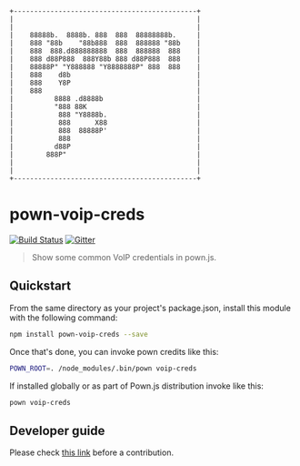 ```
+---------------------------------------------+
|                                             |
|                                             |
|    88888b.  8888b. 888  888  88888888b.     |
|    888 "88b    "88b888  888  888888 "88b    |
|    888  888.d888888888  888  888888  888    |
|    888 d88P888  888Y88b 888 d88P888  888    |
|    88888P" "Y888888 "Y8888888P" 888  888    |
|    888    d8b                               |
|    888    Y8P                               |
|    888                                      |
|          8888 .d8888b                       |
|          "888 88K                           |
|           888 "Y8888b.                      |
|           888      X88                      |
|           888  88888P'                      |
|           888                               |
|          d88P                               |
|        888P"                                |
|                                             |
|                                             |
+---------------------------------------------+
```

# pown-voip-creds

[![Build Status](https://travis-ci.org/jesusprubio/pown-voip-creds.svg?branch=master)](https://travis-ci.org/jesusprubio/pown-voip-creds)
[![Gitter](https://img.shields.io/gitter/room/nwjs/nw.js.svg)](https://gitter.im/pownjs/Lobby)

> Show some common VoIP credentials in pown.js.

## Quickstart

From the same directory as your project's package.json, install this module with the following command:

```sh
npm install pown-voip-creds --save
```

Once that's done, you can invoke pown credits like this:

```sh
POWN_ROOT=. /node_modules/.bin/pown voip-creds
```

If installed globally or as part of Pown.js distribution invoke like this:

```sh
pown voip-creds
```

## Developer guide

Please check [this link](https://github.com/jesusprubio/dev-guide) before a contribution.

